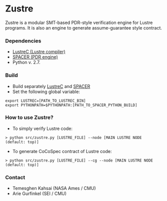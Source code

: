# Zustre #

Zustre is a modular SMT-based PDR-style verification engine for Lustre programs. It is also an engine to generate assume-guarantee style contract.


### Dependencies ###

* [LustreC (Lustre compiler)](https://bitbucket.org/lememta/lustrec)
* [SPACER (PDR engine)](http://spacer.bitbucket.org/)
* Python v. 2.7.

### Build ###

* Build separately [LustreC](https://bitbucket.org/lememta/lustrec) and [SPACER](http://spacer.bitbucket.org/)
* Set the following global variable: 
```
export LUSTREC=[PATH_TO_LUSTREC_BIN]
export PYTHONPATH=$PYTHONPATH:[PATH_TO_SPACER_PYTHON_BUILD]
```


### How to use Zustre? ###
* To simply verify Lustre code:
```
> python src/zustre.py [LUSTRE_FILE] --node [MAIN LUSTRE NODE (default: top)]
```

* To generate CoCoSpec contract of Lustre code:
```
> python src/zustre.py [LUSTRE_FILE] --cg --node [MAIN LUSTRE NODE (default: top)]
```

### Contact ###
* Temesghen Kahsai (NASA Ames / CMU)
* Arie Gurfinkel (SEI / CMU)
